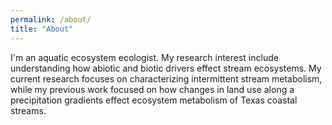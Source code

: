```yaml
---
permalink: /about/
title: "About"
---
```


I'm an aquatic ecosystem ecologist. My research interest include understanding how abiotic and biotic drivers effect stream ecosystems. My current research focuses on characterizing intermittent stream metabolism, while my previous work focused on how changes in land use along a precipitation gradients effect ecosystem metabolism of Texas coastal streams.